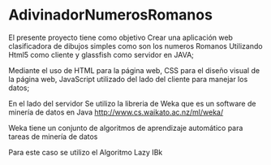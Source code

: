 # AdivinadorNumerosRomanos

El presente proyecto tiene como objetivo Crear una aplicación web clasificadora 
de dibujos simples como son los numeros Romanos Utilizando Html5 como cliente y glassfish como servidor en JAVA; 

Mediante el uso de HTML para la página web, CSS para el diseño visual de la página web, 
JavaScript  utilizado del lado del cliente para manejar los datos; 

En el lado del servidor
Se utilizo la libreria de Weka que es un software de minería de datos en Java
http://www.cs.waikato.ac.nz/ml/weka/

Weka tiene un conjunto de algoritmos de aprendizaje automático para tareas de minería de datos

Para este caso se utilizo el Algoritmo Lazy IBk



